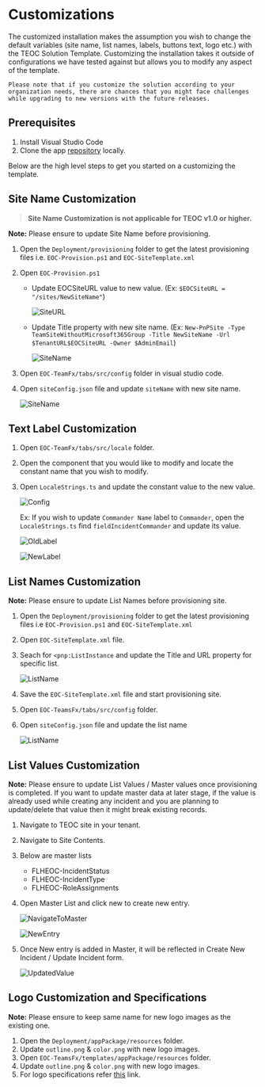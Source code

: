 # Customizations

The customized installation makes the assumption you wish to change the default variables (site name, list names, labels, buttons text, logo etc.) with the TEOC Solution Template. Customizing the installation takes it outside of configurations we have tested against but allows you to modify any aspect of the template. 

```
Please note that if you customize the solution according to your organization needs, there are chances that you might face challenges while upgrading to new versions with the future releases.
```

## Prerequisites 

1. Install Visual Studio Code
1. Clone the app [repository](https://github.com/OfficeDev/microsoft-teams-emergency-operations-center.git) locally.

Below are the high level steps to get you started on a customizing the template.

## Site Name Customization
>**Site Name Customization is not applicable for TEOC v1.0 or higher.**

**Note:**  Please ensure to update Site Name before provisioning.

1.  Open the `Deployment/provisioning` folder to get the latest provisioning files i.e. `EOC-Provision.ps1` and `EOC-SiteTemplate.xml`
1.  Open `EOC-Provision.ps1`
    * Update EOCSiteURL value to new value. (Ex: `$EOCSiteURL = "/sites/NewSiteName"`)

        ![SiteURL](./Images/SiteURL.png)

    * Update Title property with new site name. (Ex: `New-PnPSite -Type TeamSiteWithoutMicrosoft365Group -Title NewSiteName -Url $TenantURL$EOCSiteURL -Owner $AdminEmail`)

        ![SiteName](./Images/SiteName.png)

1.  Open `EOC-TeamFx/tabs/src/config` folder in visual studio code.
1.  Open `siteConfig.json` file and update `siteName` with new site name.

    ![SiteName](./Images/SiteNameConfig.png)


## Text Label Customization

1. Open `EOC-TeamFx/tabs/src/locale` folder.
1. Open the component that you would like to modify and locate the constant name that you wish to modify. 
1. Open `LocaleStrings.ts` and update the constant value to the new value.

    ![Config](./Images/IncidentCommanderConst.png)

    Ex: If you wish to update `Commander Name` label to `Commander`, open the `LocaleStrings.ts` find `fieldIncidentCommander` and update its value.

    ![OldLabel](./Images/OldLabel.png)

    ![NewLabel](./Images/UpdatedLabel.png)


## List Names Customization

**Note:**  Please ensure to update List Names before provisioning site.

1.  Open the `Deployment/provisioning` folder to get the latest provisioning files i.e `EOC-Provision.ps1` and `EOC-SiteTemplate.xml`
1.  Open `EOC-SiteTemplate.xml` file.
1.  Seach for `<pnp:ListInstance` and update the Title and URL property for specific list.

    ![ListName](./Images/ListNameXML.png)

1.  Save the `EOC-SiteTemplate.xml` file and start provisioning site.
1.  Open `EOC-TeamsFx/tabs/src/config` folder.
1.  Open `siteConfig.json` file and update the list name

    ![ListName](./Images/ListNameConfig.png)


## List Values Customization

**Note:**  Please ensure to update List Values / Master values once provisioning is completed. If you want to update master data at later stage, if the value is already used while creating any incident and you are planning to update/delete that value then it might break existing records.

1.  Navigate to TEOC site in your tenant.
1.  Navigate to Site Contents.
1.  Below are master lists
    * FLHEOC-IncidentStatus
    * FLHEOC-IncidentType
    * FLHEOC-RoleAssignments
1.  Open Master List and click new to create new entry.

    ![NavigateToMaster](./Images/RoleAssignments.png)

    ![NewEntry](./Images/NewRole.png)

1.  Once New entry is added in Master, it will be reflected in Create New Incident / Update Incident form.

    ![UpdatedValue](./Images/UpdatedMasterValue.png)

## Logo Customization and Specifications

**Note:**  Please ensure to keep same name for new logo images as the existing one.

1.  Open the `Deployment/appPackage/resources` folder. 
1.  Update `outline.png` & `color.png` with new logo images. 
1.  Open `EOC-TeamsFx/templates/appPackage/resources` folder.
1.  Update `outline.png` & `color.png` with new logo images.
1.  For logo specifications refer [this](https://docs.microsoft.com/en-us/microsoftteams/platform/concepts/build-and-test/apps-package#app-icons) link.





